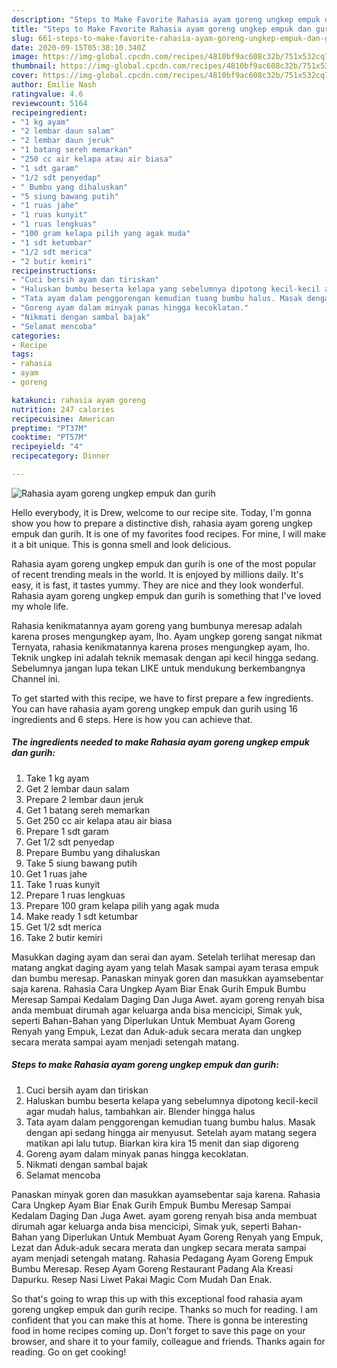 ```yaml
---
description: "Steps to Make Favorite Rahasia ayam goreng ungkep empuk dan gurih"
title: "Steps to Make Favorite Rahasia ayam goreng ungkep empuk dan gurih"
slug: 661-steps-to-make-favorite-rahasia-ayam-goreng-ungkep-empuk-dan-gurih
date: 2020-09-15T05:38:10.340Z
image: https://img-global.cpcdn.com/recipes/4810bf9ac608c32b/751x532cq70/rahasia-ayam-goreng-ungkep-empuk-dan-gurih-foto-resep-utama.jpg
thumbnail: https://img-global.cpcdn.com/recipes/4810bf9ac608c32b/751x532cq70/rahasia-ayam-goreng-ungkep-empuk-dan-gurih-foto-resep-utama.jpg
cover: https://img-global.cpcdn.com/recipes/4810bf9ac608c32b/751x532cq70/rahasia-ayam-goreng-ungkep-empuk-dan-gurih-foto-resep-utama.jpg
author: Emilie Nash
ratingvalue: 4.6
reviewcount: 5164
recipeingredient:
- "1 kg ayam"
- "2 lembar daun salam"
- "2 lembar daun jeruk"
- "1 batang sereh memarkan"
- "250 cc air kelapa atau air biasa"
- "1 sdt garam"
- "1/2 sdt penyedap"
- " Bumbu yang dihaluskan"
- "5 siung bawang putih"
- "1 ruas jahe"
- "1 ruas kunyit"
- "1 ruas lengkuas"
- "100 gram kelapa pilih yang agak muda"
- "1 sdt ketumbar"
- "1/2 sdt merica"
- "2 butir kemiri"
recipeinstructions:
- "Cuci bersih ayam dan tiriskan"
- "Haluskan bumbu beserta kelapa yang sebelumnya dipotong kecil-kecil agar mudah halus, tambahkan air. Blender hingga halus"
- "Tata ayam dalam penggorengan kemudian tuang bumbu halus. Masak dengan api sedang hingga air menyusut. Setelah ayam matang segera matikan api lalu tutup. Biarkan kira kira 15 menit dan siap digoreng"
- "Goreng ayam dalam minyak panas hingga kecoklatan."
- "Nikmati dengan sambal bajak"
- "Selamat mencoba"
categories:
- Recipe
tags:
- rahasia
- ayam
- goreng

katakunci: rahasia ayam goreng 
nutrition: 247 calories
recipecuisine: American
preptime: "PT37M"
cooktime: "PT57M"
recipeyield: "4"
recipecategory: Dinner

---
```



![Rahasia ayam goreng ungkep empuk dan gurih](https://img-global.cpcdn.com/recipes/4810bf9ac608c32b/751x532cq70/rahasia-ayam-goreng-ungkep-empuk-dan-gurih-foto-resep-utama.jpg)

Hello everybody, it is Drew, welcome to our recipe site. Today, I'm gonna show you how to prepare a distinctive dish, rahasia ayam goreng ungkep empuk dan gurih. It is one of my favorites food recipes. For mine, I will make it a bit unique. This is gonna smell and look delicious.

Rahasia ayam goreng ungkep empuk dan gurih is one of the most popular of recent trending meals in the world. It is enjoyed by millions daily. It's easy, it is fast, it tastes yummy. They are nice and they look wonderful. Rahasia ayam goreng ungkep empuk dan gurih is something that I've loved my whole life.

Rahasia kenikmatannya ayam goreng yang bumbunya meresap adalah karena proses mengungkep ayam, lho. Ayam ungkep goreng sangat nikmat Ternyata, rahasia kenikmatannya karena proses mengungkep ayam, lho. Teknik ungkep ini adalah teknik memasak dengan api kecil hingga sedang. Sebelumnya jangan lupa tekan LIKE untuk mendukung berkembangnya Channel ini.


To get started with this recipe, we have to first prepare a few ingredients. You can have rahasia ayam goreng ungkep empuk dan gurih using 16 ingredients and 6 steps. Here is how you can achieve that.

<!--inarticleads1-->

##### The ingredients needed to make Rahasia ayam goreng ungkep empuk dan gurih:

1. Take 1 kg ayam
1. Get 2 lembar daun salam
1. Prepare 2 lembar daun jeruk
1. Get 1 batang sereh memarkan
1. Get 250 cc air kelapa atau air biasa
1. Prepare 1 sdt garam
1. Get 1/2 sdt penyedap
1. Prepare  Bumbu yang dihaluskan
1. Take 5 siung bawang putih
1. Get 1 ruas jahe
1. Take 1 ruas kunyit
1. Prepare 1 ruas lengkuas
1. Prepare 100 gram kelapa pilih yang agak muda
1. Make ready 1 sdt ketumbar
1. Get 1/2 sdt merica
1. Take 2 butir kemiri


Masukkan daging ayam dan serai dan ayam. Setelah terlihat meresap dan matang angkat daging ayam yang telah Masak sampai ayam terasa empuk dan bumbu meresap. Panaskan minyak goren dan masukkan ayamsebentar saja karena. Rahasia Cara Ungkep Ayam Biar Enak Gurih Empuk Bumbu Meresap Sampai Kedalam Daging Dan Juga Awet. ayam goreng renyah bisa anda membuat dirumah agar keluarga anda bisa mencicipi, Simak yuk, seperti Bahan-Bahan yang Diperlukan Untuk Membuat Ayam Goreng Renyah yang Empuk, Lezat dan Aduk-aduk secara merata dan ungkep secara merata sampai ayam menjadi setengah matang. 

<!--inarticleads2-->

##### Steps to make Rahasia ayam goreng ungkep empuk dan gurih:

1. Cuci bersih ayam dan tiriskan
1. Haluskan bumbu beserta kelapa yang sebelumnya dipotong kecil-kecil agar mudah halus, tambahkan air. Blender hingga halus
1. Tata ayam dalam penggorengan kemudian tuang bumbu halus. Masak dengan api sedang hingga air menyusut. Setelah ayam matang segera matikan api lalu tutup. Biarkan kira kira 15 menit dan siap digoreng
1. Goreng ayam dalam minyak panas hingga kecoklatan.
1. Nikmati dengan sambal bajak
1. Selamat mencoba


Panaskan minyak goren dan masukkan ayamsebentar saja karena. Rahasia Cara Ungkep Ayam Biar Enak Gurih Empuk Bumbu Meresap Sampai Kedalam Daging Dan Juga Awet. ayam goreng renyah bisa anda membuat dirumah agar keluarga anda bisa mencicipi, Simak yuk, seperti Bahan-Bahan yang Diperlukan Untuk Membuat Ayam Goreng Renyah yang Empuk, Lezat dan Aduk-aduk secara merata dan ungkep secara merata sampai ayam menjadi setengah matang. Rahasia Pedagang Ayam Goreng Empuk Bumbu Meresap. Resep Ayam Goreng Restaurant Padang Ala Kreasi Dapurku. Resep Nasi Liwet Pakai Magic Com Mudah Dan Enak. 

So that's going to wrap this up with this exceptional food rahasia ayam goreng ungkep empuk dan gurih recipe. Thanks so much for reading. I am confident that you can make this at home. There is gonna be interesting food in home recipes coming up. Don't forget to save this page on your browser, and share it to your family, colleague and friends. Thanks again for reading. Go on get cooking!
